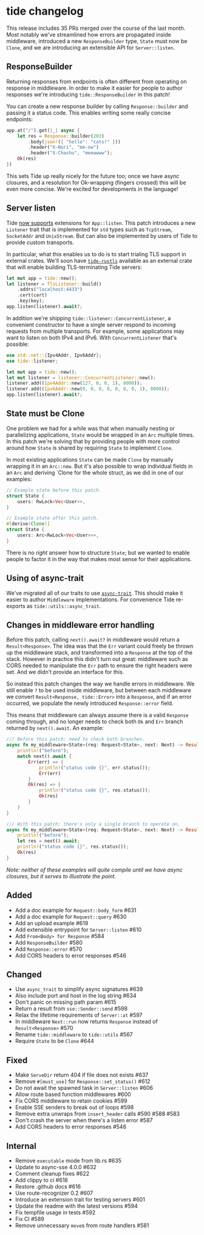 # tide changelog

This release includes 35 PRs merged over the course of the last month. Most
notably we've streamlined how errors are propagated inside middleware,
introduced a new `ResponseBuilder` type, `State` must now be `Clone`, and we
are introducing an extensible API for `Server::listen`.

## ResponseBuilder

Returning responses from endpoints is often different from operating on
response in middleware. In order to make it easier for people to author
responses we're introducing `tide::ResponseBuilder` in this patch!

You can create a new response builder by calling `Response::builder` and
passing it a status code. This enables writing some really concise endpoints:

```rust
app.at("/").get(|_| async {
    let res = Response::builder(203)
        .body(json!({ "hello": "cats!" }))
        .header("X-Nori", "me-ow")
        .header("X-Chashu", "meewwww");
    Ok(res)
})
```

This sets Tide up really nicely for the future too; once we have async
closures, and a resolution for Ok-wrapping (fingers crossed) this will be
even more concise. We're excited for developments in the language!

## Server listen

Tide [now supports](https://github.com/http-rs/tide/pull/610) extensions for
`App::listen`. This patch introduces a new `Listener` trait that is
implemented for `std` types such as `TcpStream`, `SocketAddr` and
`UnixStream`. But can also be implemented by users of Tide to provide custom
transports.

In particular, what this enables us to do is to start trialing TLS support in
external crates. We'll soon have
[`tide-rustls`](https://github.com/jbr/tide-rustls) available as an external
crate that will enable building TLS-terminating Tide servers:

```rust
let mut app = tide::new();
let listener = TlsListener::build()
    .addrs("localhost:4433")
    .cert(cert)
    .key(key);
app.listen(listener).await?;
```

In addition we're shipping `tide::listener::ConcurrentListener`, a convenient
constructor to have a single server respond to incoming requests from
multiple transports. For example, some applications may want to listen on
both IPv4 and IPv6. With `ConcurrentListener` that's possible:

```rust 
use std::net::{Ipv4Addr, Ipv6Addr};
use tide::listener;

let mut app = tide::new();
let mut listener = listener::ConcurrentListener::new();
listener.add((Ipv4Addr::new(127, 0, 0, 1), 8000));
listener.add((Ipv6Addr::new(0, 0, 0, 0, 0, 0, 0, 1), 8000));
app.listen(listener).await?;
```

## State must be Clone

One problem we had for a while was that when manually nesting or
parallelizing applications, `State` would be wrapped in an `Arc` multiple
times. In this patch we're solving that by providing people with more control
around how `State` is shared by requiring `State` to implement `Clone`.

In most existing applications `State` can be made `Clone` by manually
wrapping it in an `Arc::new`. But it's also possible to wrap individual
fields in an `Arc` and deriving `Clone for the whole struct, as we did in one
of our examples:

```rust
// Example state before this patch.
struct State {
    users: RwLock<Vec<User>>,
}

// Example state after this patch.
#[derive(Clone)]
struct State {
    users: Arc<RwLock<Vec<User>>>,
}
```

There is no *right* answer how to structure `State`; but we wanted to enable
people to factor it in the way that makes most sense for their applications.

## Using of async-trait

We've migrated all of our traits to use
[`async-trait`](https://docs.rs/async-trait/0.1.36/async_trait/). This should
make it easier to author `Middleware` implementations. For convenience Tide
re-exports as `tide::utils::async_trait`.

## Changes in middleware error handling

Before this patch, calling `next().await?` in middleware would return a
`Result<Response>`. The idea was that the `Err` variant could freely be
thrown up the middleware stack, and transformed into a `Response` at the top
of the stack. However in practice this didn't turn out great: middleware such
as CORS needed to manipulate the `Err` path to ensure the right headers were
set. And we didn't provide an interface for this.

So instead this patch changes the way we handle errors in middleware. We
still enable `?` to be used inside middleware, but between each middleware we
convert `Result<Response, tide::Error>` into a `Response`, and if an error
occurred, we populate the newly introduced `Response::error` field.

This means that middleware can always assume there is a valid `Response`
coming through, and no longer needs to check both `Ok` and `Err` branch
returned by `next().await`. An example:

```rust
/// Before this patch: need to check both branches.
async fn my_middleware<State>(req: Request<State>, next: Next) -> Result<Response> {
    println!("before");
    match next().await {
        Err(err) => {
            println!("status code {}", err.status());
            Err(err)
        }
        Ok(res) => {
            println!("status code {}", res.status());
            Ok(res)
        }
    }
}

/// With this patch: there's only a single branch to operate on.
async fn my_middleware<State>(req: Request<State>, next: Next) -> Result<Response> {
    println!("before");
    let res = next().await;
    println!("status code {}", res.status());
    Ok(res)
}
```

_Note: neither of these examples will quite compile until we have async
closures, but it serves to illustrate the point._

## Added

- Add a doc example for `Request::body_form` #631
- Add a doc example for `Request::query` #630
- Add an upload example #619
- Add extensible entrypoint for `Server::listen` #610
- Add `From<Body> for Response` #584
- Add `ResponseBuilder` #580
- Add `Response::error` #570
- Add CORS headers to error responses #546

## Changed

- Use `async_trait` to simplify async signatures #639
- Also include port and host in the log string #634
- Don't panic on missing path param #615
- Return a result from `sse::Sender::send` #598 
- Relax the lifetime requirements of `Server::at` #597
- In middleware `Next::run` now returns `Response` instead of `Result<Response>` #570
- Rename `tide::middleware` to `tide::utils` #567
- Require `State` to be `Clone` #644

## Fixed

- Make `ServeDir` return 404 if file does not exists #637
- Remove `#[must_use]` for `Response::set_status()` #612
- Do not await the spawned task in `Server::listen` #606
- Allow route based function middlewares #600
- Fix CORS middleware to retain cookies #599
- Enable SSE senders to break out of loops #598
- Remove extra unwraps from `insert_header` calls #590 #588 #583
- Don't crash the server when there's a listen error #587
- Add CORS headers to error responses #546

## Internal

- Remove `executable` mode from lib.rs #635
- Update to async-sse 4.0.0 #632
- Comment cleanup fixes #622
- Add clippy to ci #618
- Restore .github docs #616
- Use route-recognizer 0.2 #607
- Introduce an extension trait for testing servers #601
- Update the readme with the latest versions #594
- Fix tempfile usage in tests #592
- Fix CI #589
- Remove unnecessary `move`s from route handlers #581
